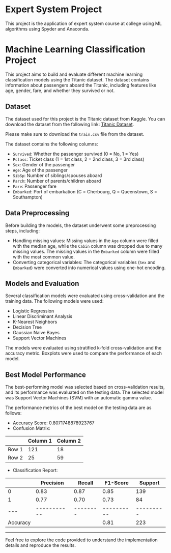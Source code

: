 # Expert System Project
This project is the application of expert system course at college using ML algorithms using Spyder and Anaconda.

# Machine Learning Classification Project

This project aims to build and evaluate different machine learning classification models using the Titanic dataset. The dataset contains information about passengers aboard the Titanic, including features like age, gender, fare, and whether they survived or not.

## Dataset

The dataset used for this project is the Titanic dataset from Kaggle. You can download the dataset from the following link: [Titanic Dataset](https://www.kaggle.com/c/titanic/data?select=train.csv).

Please make sure to download the `train.csv` file from the dataset.

The dataset contains the following columns:

- `Survived`: Whether the passenger survived (0 = No, 1 = Yes)
- `Pclass`: Ticket class (1 = 1st class, 2 = 2nd class, 3 = 3rd class)
- `Sex`: Gender of the passenger
- `Age`: Age of the passenger
- `SibSp`: Number of siblings/spouses aboard
- `Parch`: Number of parents/children aboard
- `Fare`: Passenger fare
- `Embarked`: Port of embarkation (C = Cherbourg, Q = Queenstown, S = Southampton)

## Data Preprocessing

Before building the models, the dataset underwent some preprocessing steps, including:

- Handling missing values: Missing values in the `Age` column were filled with the median age, while the `Cabin` column was dropped due to many missing values. The missing values in the `Embarked` column were filled with the most common value.
- Converting categorical variables: The categorical variables (`Sex` and `Embarked`) were converted into numerical values using one-hot encoding.

## Models and Evaluation

Several classification models were evaluated using cross-validation and the training data. The following models were used:

- Logistic Regression
- Linear Discriminant Analysis
- K-Nearest Neighbors
- Decision Tree
- Gaussian Naive Bayes
- Support Vector Machines

The models were evaluated using stratified k-fold cross-validation and the accuracy metric. Boxplots were used to compare the performance of each model.

## Best Model Performance

The best-performing model was selected based on cross-validation results, and its performance was evaluated on the testing data. The selected model was Support Vector Machines (SVM) with an automatic gamma value.

The performance metrics of the best model on the testing data are as follows:

- Accuracy Score: 0.8071748878923767
- Confusion Matrix: 

|   | Column 1 | Column 2 |
|---|----------|----------|
| Row 1 | 121      | 18       |
| Row 2 | 25       | 59       |

- Classification Report: 

|   | Precision | Recall | F1-Score | Support |
|---|-----------|--------|----------|---------|
| 0 |   0.83    |  0.87  |   0.85   |   139   |
| 1 |   0.77    |  0.70  |   0.73   |   84    |
|---|-----------|--------|----------|---------|
| Accuracy  |           |        |   0.81   |   223   |


---

Feel free to explore the code provided to understand the implementation details and reproduce the results.




